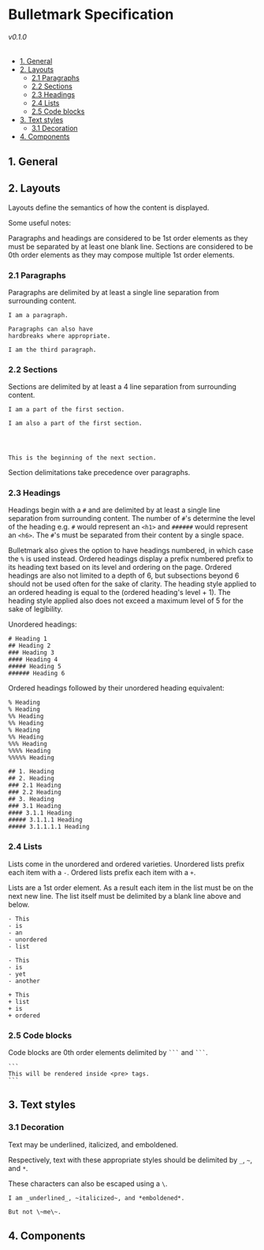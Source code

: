 # Bulletmark Specification

###### v0.1.0




- [1. General](#1-general)
- [2. Layouts](#2-layouts)
  - [2.1 Paragraphs](#21-paragraphs)
  - [2.2 Sections](#22-sections)
  - [2.3 Headings](#23-headings)
  - [2.4 Lists](#24-lists)
  - [2.5 Code blocks](#25-code-blocks)
- [3. Text styles](#3-text-styles)
  - [3.1 Decoration](#31-decoration)
- [4. Components](#4-components)




## 1. General




## 2. Layouts

Layouts define the semantics of how the content is displayed.

Some useful notes:

Paragraphs and headings are considered to be 1st order elements as they must be separated by at least one blank line. Sections are considered to be 0th order elements as they may compose multiple 1st order elements.


### 2.1 Paragraphs

Paragraphs are delimited by at least a single line separation from surrounding content.

```
I am a paragraph.

Paragraphs can also have
hardbreaks where appropriate.

I am the third paragraph.
```


### 2.2 Sections

Sections are delimited by at least a 4 line separation from surrounding content.

```
I am a part of the first section.

I am also a part of the first section.




This is the beginning of the next section.
```

Section delimitations take precedence over paragraphs.


### 2.3 Headings

Headings begin with a `#` and are delimited by at least a single line separation from surrounding content. The number of `#`'s determine the level of the heading e.g. `#` would represent an `<h1>` and `######` would represent an `<h6>`. The `#`'s must be separated from their content by a single space.

Bulletmark also gives the option to have headings numbered, in which case the `%` is used instead. Ordered headings display a prefix numbered prefix to its heading text based on its level and ordering on the page. Ordered headings are also not limited to a depth of 6, but subsections beyond 6 should not be used often for the sake of clarity. The heading style applied to an ordered heading is equal to the (ordered heading's level + 1). The heading style applied also does not exceed a maximum level of 5 for the sake of legibility.

Unordered headings:

```
# Heading 1
## Heading 2
### Heading 3
#### Heading 4
##### Heading 5
###### Heading 6
```

Ordered headings followed by their unordered heading equivalent:

```
% Heading
% Heading
%% Heading
%% Heading
% Heading
%% Heading
%%% Heading
%%%% Heading
%%%%% Heading
```

```
## 1. Heading
## 2. Heading
### 2.1 Heading
### 2.2 Heading
## 3. Heading
### 3.1 Heading
#### 3.1.1 Heading
##### 3.1.1.1 Heading
##### 3.1.1.1.1 Heading
```


### 2.4 Lists

Lists come in the unordered and ordered varieties. Unordered lists prefix each item with a `-`. Ordered lists prefix each item with a `+`.

Lists are a 1st order element. As a result each item in the list must be on the next new line. The list itself must be delimited by a blank line above and below.

```
- This
- is
- an
- unordered
- list

- This
- is
- yet
- another

+ This
+ list
+ is
+ ordered
```


### 2.5 Code blocks

Code blocks are 0th order elements delimited by `` ``` `` and `` ``` ``.

````
```
This will be rendered inside <pre> tags.
```
````




## 3. Text styles

### 3.1 Decoration

Text may be underlined, italicized, and emboldened.

Respectively, text with these appropriate styles should be delimited by `_`, `~`, and `*`.

These characters can also be escaped using a `\`.

```
I am _underlined_, ~italicized~, and *emboldened*.

But not \~me\~.
```




## 4. Components
